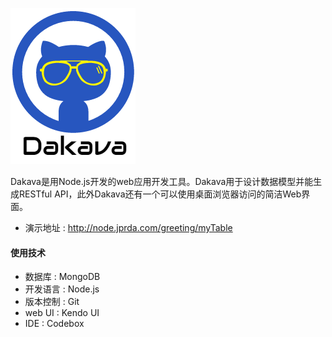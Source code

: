 [![](https://raw.githubusercontent.com/zhongwf/dakava/master/assets/images/logo_small.png)](http://node.jprda.com/greeting/myTable#!)

Dakava是用Node.js开发的web应用开发工具。Dakava用于设计数据模型并能生成RESTful API，此外Dakava还有一个可以使用桌面浏览器访问的简洁Web界面。
* 演示地址 : http://node.jprda.com/greeting/myTable

#### 使用技术
* 数据库 : MongoDB
* 开发语言 : Node.js
* 版本控制 : Git
* web UI : Kendo UI
* IDE : Codebox
